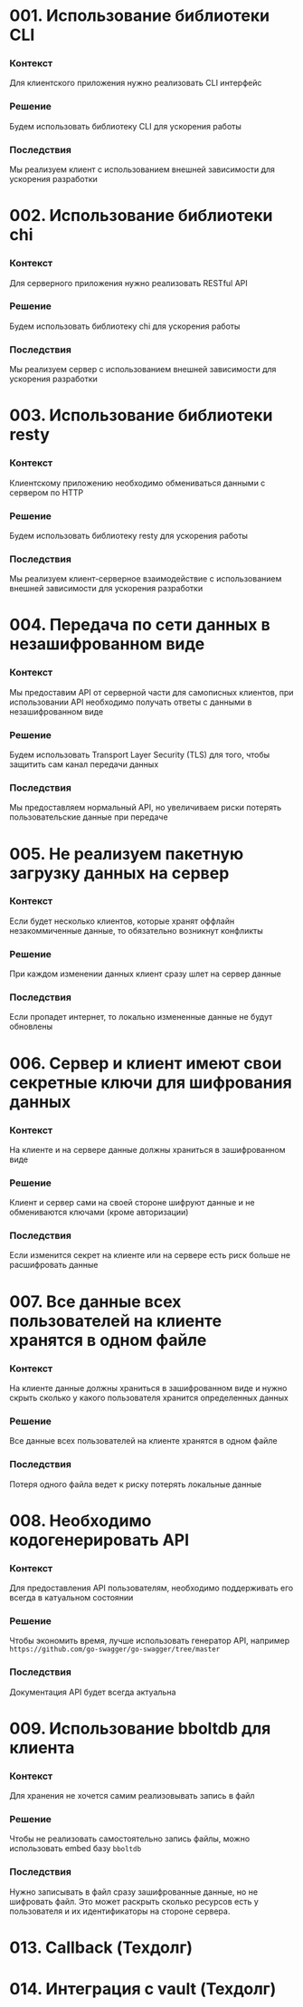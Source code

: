 # 001. Использование библиотеки CLI
### Контекст
Для клиентского приложения нужно реализовать CLI интерфейс
### Решение
Будем использовать библиотеку CLI для ускорения работы
### Последствия
Мы реализуем клиент с использованием внешней зависимости для ускорения разработки


# 002. Использование библиотеки chi
### Контекст
Для серверного приложения нужно реализовать RESTful API
### Решение
Будем использовать библиотеку chi для ускорения работы
### Последствия
Мы реализуем сервер с использованием внешней зависимости для ускорения разработки


# 003. Использование библиотеки resty
### Контекст
Клиентскому приложению необходимо обмениваться данными с сервером по HTTP
### Решение
Будем использовать библиотеку resty для ускорения работы
### Последствия
Мы реализуем клиент-серверное взаимодействие с использованием внешней зависимости для ускорения разработки


# 004. Передача по сети данных в незашифрованном виде
### Контекст
Мы предоставим API от серверной части для самописных клиентов, при использовании API необходимо получать ответы с данными в незашифрованном виде
### Решение
Будем использовать Transport Layer Security (TLS) для того, чтобы защитить сам канал передачи данных
### Последствия
Мы предоставляем нормальный API, но увеличиваем риски потерять пользовательские данные при передаче


# 005. Не реализуем пакетную загрузку данных на сервер
### Контекст
Если будет несколько клиентов, которые хранят оффлайн незакоммиченные данные, то обязательно возникнут конфликты
### Решение
При каждом изменении данных клиент сразу шлет на сервер данные
### Последствия
Если пропадет интернет, то локально измененные данные не будут обновлены


# 006. Сервер и клиент имеют свои секретные ключи для шифрования данных
### Контекст
На клиенте и на сервере данные должны храниться в зашифрованном виде
### Решение
Клиент и сервер сами на своей стороне шифруют данные и не обмениваются ключами (кроме авторизации)
### Последствия
Если изменится секрет на клиенте или на сервере есть риск больше не расшифровать данные


# 007. Все данные всех пользователей на клиенте хранятся в одном файле
### Контекст
На клиенте данные должны храниться в зашифрованном виде и нужно скрыть сколько у какого пользователя хранится определенных данных
### Решение
Все данные всех пользователей на клиенте хранятся в одном файле
### Последствия
Потеря одного файла ведет к риску потерять локальные данные


# 008. Необходимо кодогенерировать API
### Контекст
Для предоставления API пользователям, необходимо поддерживать его всегда в катуальном состоянии
### Решение
Чтобы экономить время, лучше использовать генератор API, например `https://github.com/go-swagger/go-swagger/tree/master`
### Последствия
Документация API будет всегда актуальна


# 009. Использование bboltdb для клиента
### Контекст
Для хранения не хочется самим реализовывать запись в файл
### Решение
Чтобы не реализовать самостоятельно запись файлы, можно использовать embed базу `bboltdb`
### Последствия
Нужно записывать в файл сразу зашифрованные данные, но не шифровать файл. Это может раскрыть сколько ресурсов есть у пользователя и их идентификаторы на стороне сервера.

# 013. Callback (Техдолг)
# 014. Интеграция с vault (Техдолг)